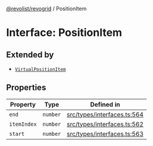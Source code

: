 [@revolist/revogrid](README.md) / PositionItem

# Interface: PositionItem

## Extended by

- [`VirtualPositionItem`](Interface.VirtualPositionItem.md)

## Properties

| Property | Type | Defined in |
| ------ | ------ | ------ |
| `end` | `number` | [src/types/interfaces.ts:564](https://github.com/revolist/revogrid/blob/33fdf87718e4421a1302a23338379f45f99055c0/src/types/interfaces.ts#L564) |
| `itemIndex` | `number` | [src/types/interfaces.ts:562](https://github.com/revolist/revogrid/blob/33fdf87718e4421a1302a23338379f45f99055c0/src/types/interfaces.ts#L562) |
| `start` | `number` | [src/types/interfaces.ts:563](https://github.com/revolist/revogrid/blob/33fdf87718e4421a1302a23338379f45f99055c0/src/types/interfaces.ts#L563) |
